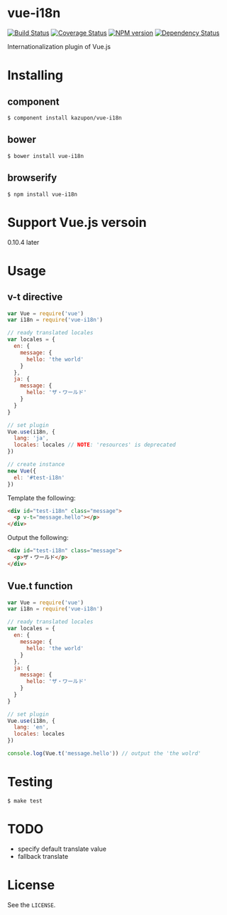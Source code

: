 # vue-i18n

[![Build Status](https://travis-ci.org/kazupon/vue-i18n.svg?branch=master)](https://travis-ci.org/kazupon/vue-i18n)
[![Coverage Status](https://img.shields.io/coveralls/kazupon/vue-i18n.svg)](https://coveralls.io/r/kazupon/vue-i18n?branch=master)
[![NPM version](https://badge.fury.io/js/vue-i18n.svg)](http://badge.fury.io/js/vue-i18n)
[![Dependency Status](https://david-dm.org/kazupon/vue-i18n.svg)](https://david-dm.org/kazupon/vue-i18n) 

Internationalization plugin of Vue.js


# Installing

## component

```shell
$ component install kazupon/vue-i18n
```

## bower

```shell
$ bower install vue-i18n
```

## browserify

```shell
$ npm install vue-i18n
```


# Support Vue.js versoin

0.10.4 later


# Usage

## v-t directive

```js
var Vue = require('vue')
var i18n = require('vue-i18n')

// ready translated locales
var locales = {
  en: {
    message: {
      hello: 'the world'
    }
  },
  ja: {
    message: {
      hello: 'ザ・ワールド'
    }
  }
}

// set plugin
Vue.use(i18n, {
  lang: 'ja',
  locales: locales // NOTE: 'resources' is deprecated
})

// create instance
new Vue({
  el: '#test-i18n'
})
```

Template the following:

```html
<div id="test-i18n" class="message">
  <p v-t="message.hello"></p>
</div>
```

Output the following:

```html
<div id="test-i18n" class="message">
  <p>ザ・ワールド</p>
</div>
```

## Vue.t function

```js
var Vue = require('vue')
var i18n = require('vue-i18n')

// ready translated locales
var locales = {
  en: {
    message: {
      hello: 'the world'
    }
  },
  ja: {
    message: {
      hello: 'ザ・ワールド'
    }
  }
}

// set plugin
Vue.use(i18n, {
  lang: 'en',
  locales: locales
})

console.log(Vue.t('message.hello')) // output the 'the wolrd'
```


# Testing

```shell
$ make test
```


# TODO
- specify default translate value
- fallback translate


# License

See the `LICENSE`.
